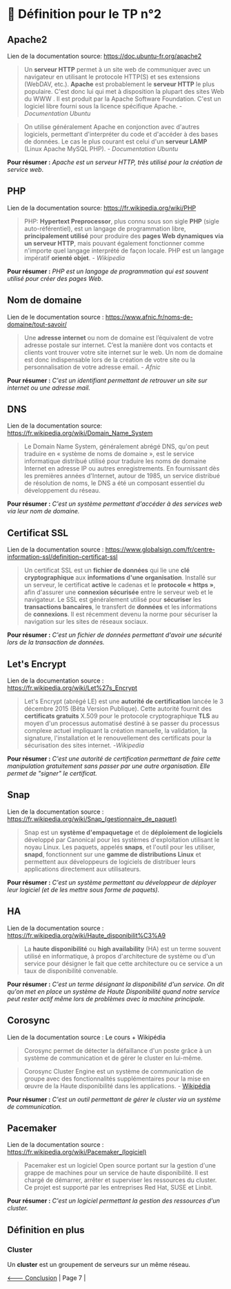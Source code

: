 # :book: Définition pour le TP n°2

## Apache2

Lien de la documentation source: https://doc.ubuntu-fr.org/apache2

>  Un **serveur HTTP** permet à un site web de communiquer avec un navigateur en utilisant le protocole HTTP(S) et ses extensions (WebDAV, etc.). **Apache** est probablement le **serveur HTTP** le plus populaire. C'est donc lui qui met à disposition la plupart des sites Web du WWW .
> Il est produit par la Apache Software Foundation. C'est un logiciel libre fourni sous la licence spécifique Apache. *- Documentation Ubuntu*

> On utilise généralement Apache en conjonction avec d'autres logiciels, permettant d'interpréter du code et d'accéder à des bases de données. Le cas le plus courant est celui d'un **serveur LAMP** (Linux Apache MySQL PHP). *- Documentation Ubuntu*

**Pour résumer :** *Apache est un serveur HTTP, très utilisé pour la création de service web*.

## PHP

Lien de la documentation source: https://fr.wikipedia.org/wiki/PHP

> PHP: **Hypertext Preprocessor**, plus connu sous son sigle **PHP** (sigle auto-référentiel), est un langage de programmation libre, **principalement utilisé** pour produire des **pages Web dynamiques via un serveur HTTP**, mais pouvant également fonctionner comme n'importe quel langage interprété de façon locale. PHP est un langage impératif **orienté objet**. *- Wikipedia*

**Pour résumer :** *PHP est un langage de programmation qui est souvent utilisé pour créer des pages Web*.

## Nom de domaine

Lien de le documentation source : https://www.afnic.fr/noms-de-domaine/tout-savoir/

> Une **adresse internet** ou nom de domaine est l’équivalent de votre adresse postale sur internet. C’est la manière dont vos contacts et clients vont trouver votre site internet sur le web. Un nom de domaine est donc indispensable lors de la création de votre site ou la personnalisation de votre adresse email. - *Afnic*

**Pour résumer :** *C'est un identifiant permettant de retrouver un site sur internet ou une adresse mail.*


## DNS

Lien de la documentation source: https://fr.wikipedia.org/wiki/Domain_Name_System

> Le Domain Name System, généralement abrégé DNS, qu'on peut traduire en « système de noms de domaine », est le service informatique distribué utilisé pour traduire les noms de domaine Internet en adresse IP ou autres enregistrements. En fournissant dès les premières années d'Internet, autour de 1985, un service distribué de résolution de noms, le DNS a été un composant essentiel du développement du réseau. 

**Pour résumer :** *C'est un système permettant d'accéder à des services web via leur nom de domaine.*

## Certificat SSL

Lien de la documentation source : https://www.globalsign.com/fr/centre-information-ssl/definition-certificat-ssl

> Un certificat SSL est un **fichier de données** qui lie une **clé cryptographique** aux **informations d'une organisation**. Installé sur un serveur, le certificat **active** le cadenas et le **protocole « https »**, afin d'assurer une **connexion sécurisée** entre le serveur web et le navigateur. Le SSL est généralement utilisé pour **sécuriser** les **transactions bancaires**, le transfert de **données** et les informations de **connexions**. Il est récemment devenu la norme pour sécuriser la navigation sur les sites de réseaux sociaux.

**Pour résumer :** *C'est un fichier de données permettant d'avoir une sécurité lors de la transaction de données.*

## Let's Encrypt

Lien de la documentation source : https://fr.wikipedia.org/wiki/Let%27s_Encrypt

>Let's Encrypt (abrégé LE) est une **autorité de certification** lancée le 3 décembre 2015 (Bêta Version Publique). Cette autorité fournit des **certificats gratuits** X.509 pour le protocole cryptographique **TLS** au moyen d'un processus automatisé destiné à se passer du processus complexe actuel impliquant la création manuelle, la validation, la signature, l'installation et le renouvellement des certificats pour la sécurisation des sites internet. -*Wikipedia*

**Pour résumer :** *C'est une autorité de certification permettant de faire cette manipulation gratuitement sans passer par une autre organisation. Elle permet de "signer" le certificat.*

## Snap

Lien de la documentation source : https://fr.wikipedia.org/wiki/Snap_(gestionnaire_de_paquet)

> Snap est un **système d'empaquetage** et de **déploiement de logiciels** développé par Canonical pour les systèmes d'exploitation utilisant le noyau Linux. Les paquets, appelés **snaps**, et l'outil pour les utiliser, **snapd**, fonctionnent sur une **gamme de distributions Linux** et permettent aux développeurs de logiciels de distribuer leurs applications directement aux utilisateurs.

**Pour résumer :** *C'est un système permettant au développeur de déployer leur logiciel (et de les mettre sous forme de paquets).*

## HA

Lien de la documentation source : https://fr.wikipedia.org/wiki/Haute_disponibilit%C3%A9

> La **haute disponibilité** ou **high availability** (HA) est un terme souvent utilisé en informatique, à propos d'architecture de système ou d'un service pour désigner le fait que cette architecture ou ce service a un taux de disponibilité convenable. 

**Pour résumer :** *C'est un terme désignant la disponibilité d'un service. On dit qu'on met en place un système de Haute Disponibilité quand notre service peut rester actif même lors de problèmes avec la machine principale.*

## Corosync

Lien de la documentation source : Le cours + Wikipédia

> Corosync permet de détecter la défaillance d'un poste grâce à un système de communication et de gérer le cluster en lui-même.

> Corosync Cluster Engine est un système de communication de groupe avec des fonctionnalités supplémentaires pour la mise en œuvre de la Haute disponibilité dans les applications. - [Wikipédia](https://fr.wikipedia.org/wiki/Corosync_Cluster_Engine)

**Pour résumer :** *C'est un outil permettant de gérer le cluster via un système de communication.*

## Pacemaker

Lien de la documentation source : https://fr.wikipedia.org/wiki/Pacemaker_(logiciel)

> Pacemaker est un logiciel Open source portant sur la gestion d'une grappe de machines pour un service de haute disponibilité. Il est chargé de démarrer, arrêter et superviser les ressources du cluster. Ce projet est supporté par les entreprises Red Hat, SUSE et Linbit. 

**Pour résumer :** *C'est un logiciel permettant la gestion des ressources d'un cluster.*

## Définition en plus

### Cluster

Un **cluster** est un groupement de serveurs sur un même réseau. 

[<--- Conclusion](./conclusion.md) | Page 7 |